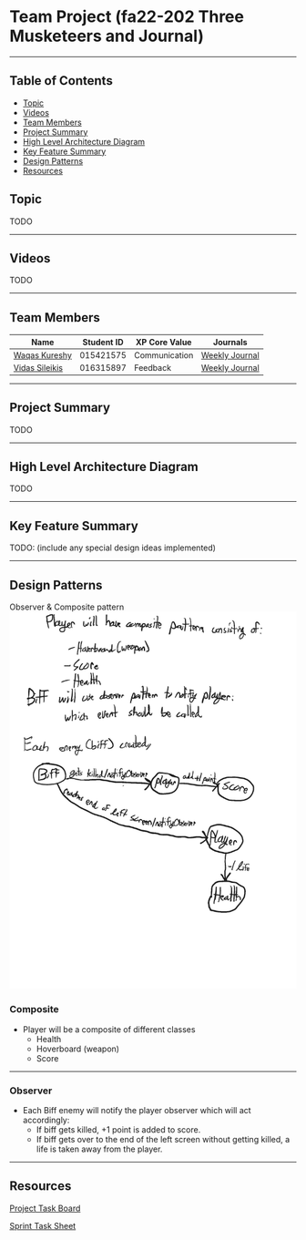 # Team Project (fa22-202 Three Musketeers and Journal)
------------------
## Table of Contents
- [Topic](#topic)
- [Videos](#videos)
- [Team Members](#team-members)
- [Project Summary](#project-summary)
- [High Level Architecture Diagram](#high-level-architecture-diagram)
- [Key Feature Summary](#key-feature-summary)
- [Design Patterns](#design-patterns)
- [Resources](#resources)


## Topic
TODO

---
## Videos
TODO

---
## Team Members
| Name          | Student ID    |  XP Core Value  | Journals  |
| ------------- |---------------| --------------- | --------------- |
| [Waqas Kureshy](https://github.com/kureshy)  | 015421575     |  Communication       | [Weekly Journal](Journals/Waqas%20Kureshy's%20Project%20Journal.md) |
| [Vidas Sileikis](https://github.com/vs256)      | 016315897     |  Feedback       | [Weekly Journal](Journals/Vidas%20Sileikis's%20Project%20Journal.md) |

---
## Project Summary
TODO

---
## High Level Architecture Diagram
TODO

---
## Key Feature Summary


TODO: (include any special design ideas implemented)

---

## Design Patterns

Observer & Composite pattern
<img src="images/design-patterns/observer-composite.jpg">
### Composite
- Player will be a composite of different classes
  - Health
  - Hoverboard (weapon)
  - Score
  
---
### Observer
- Each Biff enemy will notify the player observer which will act accordingly:
  - If biff gets killed, +1 point is added to score.
  - If biff gets over to the end of the left screen without getting killed, a life is taken away from the player.

---

## Resources
[Project Task Board](https://github.com/orgs/nguyensjsu/projects/14)

[Sprint Task Sheet](https://docs.google.com/spreadsheets/d/1_7OaH0Ns1McdoYEcVgvOgk_x9eFzFv0BA5ryzZEm2_c/edit?usp=sharing)
